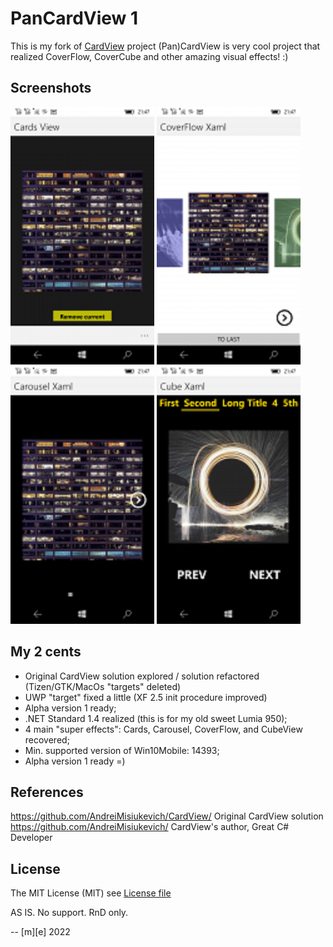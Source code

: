 # PanCardView 1

This is my fork of [CardView](https://github.com/AndreiMisiukevich/CardView) project
(Pan)CardView is very cool project that realized CoverFlow, CoverCube and other amazing visual effects! :)

## Screenshots

![screenshot1](Images/shot1.png)
![screenshot2](Images/shot2.png)
![screenshot3](Images/shot3.png)
![screenshot4](Images/shot4.png)

## My 2 cents

- Original CardView solution explored / solution refactored (Tizen/GTK/MacOs "targets" deleted)
- UWP "target" fixed a little (XF 2.5 init procedure improved) 
- Alpha version 1 ready;
- .NET Standard 1.4 realized (this is for my old sweet Lumia 950);
- 4 main "super effects": Cards, Carousel, CoverFlow, and CubeView recovered;
- Min. supported version of Win10Mobile: 14393;
- Alpha version 1 ready =) 
 

## References

https://github.com/AndreiMisiukevich/CardView/ Original CardView solution
https://github.com/AndreiMisiukevich/ CardView's author, Great C# Developer 

## License
The MIT License (MIT) see [License file](LICENSE)

AS IS. No support. RnD only.

-- [m][e] 2022

